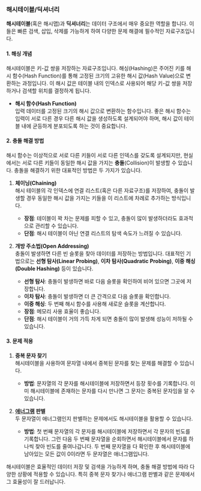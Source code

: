 ### 해시테이블/딕셔너리

**해시테이블**\(혹은 해시맵\)과 **딕셔너리**는 데이터 구조에서 매우 중요한 역할을 합니다. 이들은 빠른 검색, 삽입, 삭제를 가능하게 하여 다양한 문제 해결에 필수적인 자료구조입니다.

#### 1. 해싱 개념

해시테이블은 키-값 쌍을 저장하는 자료구조입니다. 해싱(Hashing)은 주어진 키를 해시 함수(Hash Function)를 통해 고정된 크기의 고유한 해시 값(Hash Value)으로 변환하는 과정입니다. 이 해시 값은 테이블 내의 인덱스로 사용되어 해당 키-값 쌍을 저장하거나 검색할 위치를 결정하게 됩니다.

- **해시 함수(Hash Function)**  
  입력 데이터를 고정된 크기의 해시 값으로 변환하는 함수입니다. 좋은 해시 함수는 입력이 서로 다른 경우 다른 해시 값을 생성하도록 설계되어야 하며, 해시 값이 테이블 내에 균등하게 분포되도록 하는 것이 중요합니다.

#### 2. 충돌 해결 방법

해시 함수는 이상적으로 서로 다른 키들이 서로 다른 인덱스를 갖도록 설계되지만, 현실에서는 서로 다른 키들이 동일한 해시 값을 가지는 **충돌**\(Collision\)이 발생할 수 있습니다. 충돌을 해결하기 위한 대표적인 방법은 두 가지가 있습니다.

1. **체이닝(Chaining)**  
   해시 테이블의 각 인덱스에 연결 리스트(혹은 다른 자료구조)를 저장하여, 충돌이 발생할 경우 동일한 해시 값을 가지는 키들을 이 리스트에 차례로 추가하는 방식입니다.

   - **장점**: 테이블이 꽉 차는 문제를 피할 수 있고, 충돌이 많이 발생하더라도 효과적으로 관리할 수 있습니다.
   - **단점**: 해시 테이블이 아닌 연결 리스트의 탐색 속도가 느려질 수 있습니다.

2. **개방 주소법(Open Addressing)**  
   충돌이 발생하면 다른 빈 슬롯을 찾아 데이터를 저장하는 방법입니다. 대표적인 기법으로는 **선형 탐사(Linear Probing)**, **이차 탐사(Quadratic Probing)**, **이중 해싱(Double Hashing)** 등이 있습니다.
   - **선형 탐사**: 충돌이 발생하면 바로 다음 슬롯을 확인하여 비어 있으면 그곳에 저장합니다.
   - **이차 탐사**: 충돌이 발생하면 더 큰 간격으로 다음 슬롯을 확인합니다.
   - **이중 해싱**: 두 번째 해시 함수를 사용해 새로운 슬롯을 계산합니다.
   - **장점**: 메모리 사용 효율이 좋습니다.
   - **단점**: 해시 테이블이 거의 가득 차게 되면 충돌이 많이 발생해 성능이 저하될 수 있습니다.

#### 3. 문제 적용

1. **중복 문자 찾기**  
   해시테이블을 사용하여 문자열 내에서 중복된 문자를 찾는 문제를 해결할 수 있습니다.

   - **방법**: 문자열의 각 문자를 해시테이블에 저장하면서 등장 횟수를 기록합니다. 이미 해시테이블에 존재하는 문자를 다시 만나면 그 문자는 중복된 문자임을 알 수 있습니다.

2. **[애너그램](./에너그램.md) 판별**  
   두 문자열이 애너그램인지 판별하는 문제에서도 해시테이블을 활용할 수 있습니다.
   - **방법**: 첫 번째 문자열의 각 문자를 해시테이블에 저장하면서 각 문자의 빈도를 기록합니다. 그런 다음 두 번째 문자열을 순회하면서 해시테이블에서 문자를 하나씩 찾아 빈도를 줄여나갑니다. 두 번째 문자열을 다 확인한 후 해시테이블에 남아있는 모든 값이 0이라면 두 문자열은 애너그램입니다.

해시테이블은 효율적인 데이터 저장 및 검색을 가능하게 하며, 충돌 해결 방법에 따라 다양한 상황에 적용할 수 있습니다. 특히 중복 문자 찾기나 애너그램 판별과 같은 문제에서 그 효율성이 잘 드러납니다.
